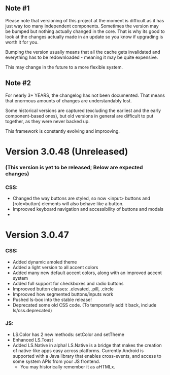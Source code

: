 
  

## Note #1

Please note that versioning of this project at the moment is difficult as it has just way too many independent components.
Sometimes the version may be bumped but nothing actually changed in the core.
That is why its good to look at the changes actually made in an update so you know if upgrading is worth it for you.

Bumping the version usually means that all the cache gets invalidated and everything has to be redownloaded - meaning it may be quite expensive.

This may change in the future to a more flexible system.

## Note #2

For nearly 3+ YEARS, the changelog has not been documented.
That means that enormous amounts of changes are understandably lost.

Some historical versions are captured (excluding the earliest and the early component-based ones),
but old versions in general are difficult to put together, as they were never backed up.

This framework is constantly evolving and improoving.


# Version 3.0.48 (Unreleased)

### (This version is yet to be released; Below are expected changes)

### CSS:
- Changed the way buttons are styled, so now \<input> buttons and [role=button] elements will also behave like a button.
- Improoved keyboard navigation and accessibility of buttons and modals
- 


# Version 3.0.47

### CSS:
- Added dynamic amoled theme
- Added a light version to all accent colors
- Added many new default accent colors, along with an improved accent system
- Added full support for checkboxes and radio buttons
- Improoved button classes: .elevated, .pill, .circle
- Improoved how segmented buttons/inputs work
- Pushed ls-box into the stable release!
- Deprecated some old CSS code. (To temporarily add it back, include ls/css.deprecated)

### JS:

- LS.Color has 2 new methods: setColor and setTheme
- Enhanced LS.Toast
- Added LS.Native in alpha!
    LS.Native is a bridge that makes the creation of native-like apps easy across platforms.
	Currently Android is supported with a Java library that enables cross-events, and access to some system APIs from your JS frontend.
	- You may historically remember it as aHTMLx.